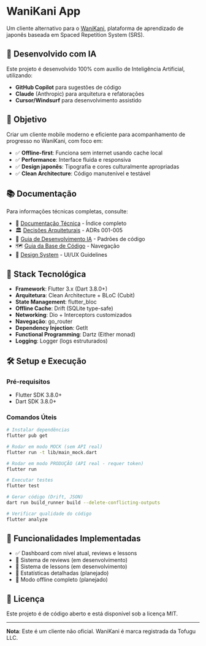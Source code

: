 # WaniKani App

Um cliente alternativo para o [WaniKani](https://www.wanikani.com/), plataforma de aprendizado de japonês baseada em Spaced Repetition System (SRS).

## 🤖 Desenvolvido com IA

Este projeto é desenvolvido 100% com auxílio de Inteligência Artificial, utilizando:
- **GitHub Copilot** para sugestões de código
- **Claude** (Anthropic) para arquitetura e refatorações
- **Cursor/Windsurf** para desenvolvimento assistido

## 🎯 Objetivo

Criar um cliente mobile moderno e eficiente para acompanhamento de progresso no WaniKani, com foco em:
- ✅ **Offline-first**: Funciona sem internet usando cache local
- ✅ **Performance**: Interface fluida e responsiva
- ✅ **Design japonês**: Tipografia e cores culturalmente apropriadas
- ✅ **Clean Architecture**: Código manutenível e testável

## 📚 Documentação

Para informações técnicas completas, consulte:
- 📘 [Documentação Técnica](specs/technical/index.md) - Índice completo
- 🏛️ [Decisões Arquiteturais](specs/technical/adr/) - ADRs 001-005
- 🤖 [Guia de Desenvolvimento IA](specs/technical/CLAUDE.meta.md) - Padrões de código
- 🗺️ [Guia da Base de Código](specs/technical/CODEBASE_GUIDE.md) - Navegação
- 🎨 [Design System](specs/design/DESIGN_SYSTEM.md) - UI/UX Guidelines

## 🚀 Stack Tecnológica

- **Framework**: Flutter 3.x (Dart 3.8.0+)
- **Arquitetura**: Clean Architecture + BLoC (Cubit)
- **State Management**: flutter_bloc
- **Offline Cache**: Drift (SQLite type-safe)
- **Networking**: Dio + Interceptors customizados
- **Navegação**: go_router
- **Dependency Injection**: GetIt
- **Functional Programming**: Dartz (Either monad)
- **Logging**: Logger (logs estruturados)

## 🛠️ Setup e Execução

### Pré-requisitos
- Flutter SDK 3.8.0+
- Dart SDK 3.8.0+

### Comandos Úteis

```bash
# Instalar dependências
flutter pub get

# Rodar em modo MOCK (sem API real)
flutter run -t lib/main_mock.dart

# Rodar em modo PRODUÇÃO (API real - requer token)
flutter run

# Executar testes
flutter test

# Gerar código (Drift, JSON)
dart run build_runner build --delete-conflicting-outputs

# Verificar qualidade do código
flutter analyze
```

## 📱 Funcionalidades Implementadas

- ✅ Dashboard com nível atual, reviews e lessons
- 🚧 Sistema de reviews (em desenvolvimento)
- 🚧 Sistema de lessons (em desenvolvimento)
- 🚧 Estatísticas detalhadas (planejado)
- 🚧 Modo offline completo (planejado)

## 📄 Licença

Este projeto é de código aberto e está disponível sob a licença MIT.

---

**Nota**: Este é um cliente não oficial. WaniKani é marca registrada da Tofugu LLC.

